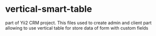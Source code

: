 # vertical-smart-table
part of Yii2 CRM project. This files used to create admin and client part allowing to use vertical table for store data of form with custom fields
